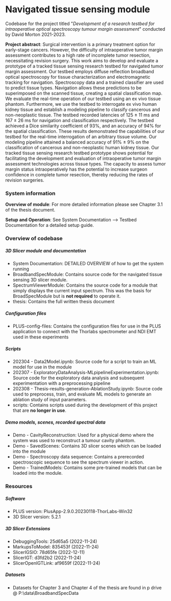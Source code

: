 # Navigated tissue sensing module

Codebase for the project titled "*Development of a research testbed for intraoperative optical spectroscopy tumour margin assessment*" conducted by David Morton 2021-2023. 

**Project abstract**: Surgical intervention is a primary treatment option for early-stage cancers. However, the difficulty of intraoperative tumor margin assessment contributes to a high rate of incomplete tumor resection, necessitating revision surgery. This work aims to develop and evaluate a prototype of a tracked tissue sensing research testbed for navigated tumor margin assessment. Our testbed employs diffuse reflection broadband optical spectroscopy for tissue characterization and electromagnetic tracking for navigation. Spectroscopy data and a trained classifier are used to predict tissue types. Navigation allows these predictions to be superimposed on the scanned tissue, creating a spatial classification map. We evaluate the real-time operation of our testbed using an ex vivo tissue phantom. Furthermore, we use the testbed to interrogate ex vivo human kidney tissue and establish a modeling pipeline to classify cancerous and non-neoplastic tissue. The testbed recorded latencies of 125 ± 11 ms and 167 ± 26 ms for navigation and classification respectively. The testbed achieved a Dice similarity coefficient of 93%, and an accuracy of 94% for the spatial classification.  These results demonstrated the capabilities of our testbed for the real-time interrogation of an arbitrary tissue volume. Our modeling pipeline attained a balanced accuracy of 91% ± 9% on the classification of cancerous and non-neoplastic human kidney tissue. Our tracked tissue sensing research testbed prototype shows potential for facilitating the development and evaluation of intraoperative tumor margin assessment technologies across tissue types. The capacity to assess tumor margin status intraoperatively has the potential to increase surgeon confidence in complete tumor resection, thereby reducing the rates of revision surgeries.

### System information
**Overview of module**: For more detailed information please see Chapter 3.1 of the thesis document.

**Setup and Operation**: See System Documentation --> Testbed Documentation for a detailed setup guide. 

### Overview of codebase
##### 3D Slicer module and documentation
- System Documentation: DETAILED OVERVIEW of how to get the system running
- BroadbandSpecModule: Contains source code for the navigated tissue sensing 3D slicer module.
- SpectrumViewerModule: Contains the source code for a module that simply displays the current input spectrum. This was the basis for BroadSpecModule but is **not required** to operate it.
- thesis: Contains the full written thesis document
##### Configuration files
- PLUS-config-files: Contains the configuration files for use in the PLUS application to connect with the Thorlabs spectrometer and NDI EMT used in these experiments
##### Scripts
- 202304 - Data2Model.ipynb: Source code for a script to train an ML model for use in the module
- 202307 - ExploratoryDataAnalysis-MLpipelineExperimentation.ipynb: Source code for the exploratory data analysis and subsequent experimentation with a preprocessing pipeline
- 202308 - Thesis-results-generation-AblationStudy.ipynb: Source code used to preprocess, train, and evaluate ML models to generate an ablation study of input parameters. 
- scripts: Contains scripts used during the development of this project that are **no longer in use**.
##### Demo models, scenes, recorded spectral data
- Demo - CavityReconstruction: Used for a physical demo where the system was used to reconstruct a tumour cavity phantom.
- Demo - SavedScenes: Contains 3D slicer scenes which can be loaded into the module
- Demo - Spectroscopy data sequence: Contains a prerecorded spectroscopic sequence to see the spectrum viewer in action.
- Demo - TrainedModels: Contains some pre-trained models that can be loaded into the module.

### Resources
##### Software
- PLUS version: PlusApp-2.9.0.20230118-ThorLabs-Win32
- 3D Slicer version: 5.2.1

##### 3D Slicer Extensions
- DebuggingTools: 25d65a5     (2022-11-24)
- MarkupsToModel: 835453f     (2022-11-24)
- SlicerIGSIO: 78d65fe        (2022-12-11)
- SlicerIGT: d3fd2b2          (2022-11-24)
- SlicerOpenIGTLink: af9659f  (2022-11-24)

##### Datasets
- Datasets for Chapter 3 and Chapter 4 of the thesis are found in p drive @ P:\data\BroadbandSpecData





